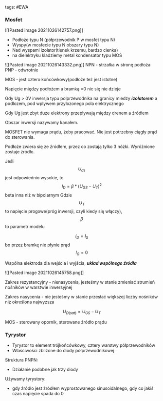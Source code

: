 tags: #EWA

### Mosfet
![[Pasted image 20211026142757.png]]

- Podłoże typu N (półprzewodnik P w mosfet typu N)
- Wyspy(w mosfecie typu N obszary typu N)
- Nad wyspami izolator(tlenek krzemu, bardzo cienka)
- na dielektryku kladziemy metal
kondensator typu MOS

![[Pasted image 20211026143332.png]]
NPN - strzałka w stronę podłoża
PNP - odwrotnie

MOS - jest cztero końcówkowy(podłoże też jest istotne)

Napięcie między podłożem a bramką =0 nic się nie dzieje

Gdy Ug > 0V inwersja typu polprzewodnika na granicy miedzy ***izolatorem*** a podlozem, pod wplywem przylozonego pola elektrycznego

Gdy Ug jest zbyt duże elektrony przepływają między drenem a źródłem

Obszar inwersji nazywamy kanałem.

MOSFET nie wymaga prądu, żeby pracować. Nie jest potrzebny ciągły prąd do sterowania.

Podłoże zwiera się ze źródłem, przez co zostają tylko 3 nóżki. Wyróżnione zostaje źródło.

Jeśli $$U_{ds}$$ jest odpowiednio wysokie, to
$$I_D = \beta*(U_{GS}-U_T)^2 $$ beta inna niż w bipolarnym
Gdzie $$U_T$$ to napięcie progowe(próg inwersji, czyli kiedy się włączy), $$\beta$$ to parametr modelu

$$I_D = I_S$$ bo przez bramkę nie płynie prąd
$$I_G = 0$$

Wspólna elektroda dla wejścia i wyjścia, ***układ wspólnego źródła***

![[Pasted image 20211026145758.png]]

Zakres rezystancyjny - nienasycenia, jesteśmy w stanie zmieniać strumień nośników w warstwie inwersyjnej

Zakres nasycenia - nie jesteśmy w stanie przesłać większej liczby nośników niż określona najwyższa

$$U_{D(sat)} = U_{GS}-U_T$$

MOS - sterowany opornik, sterowane źródło prądu


### Tyrystor
- Tyrystor to element trójkońcówkowy, cztery warstwy półprzewodników
- Właściwości zbliżone do diody półprzewodnikowej

Struktura PNPN:
- Działanie podobne jak trzy diody

Używamy tyrystory:
- gdy źródło jest źródłem wyprostowanego sinusoidalnego, gdy co jakiś czas napięcie spada do 0


